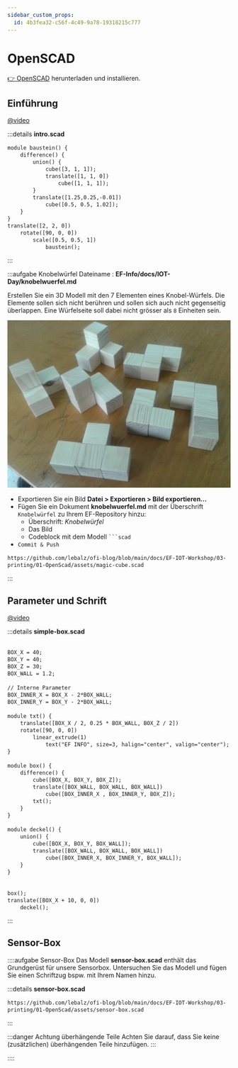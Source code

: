 ```yaml
---
sidebar_custom_props:
  id: 4b3fea32-c56f-4c49-9a78-19318215c777
---
```

# OpenSCAD

[👉 OpenSCAD](https://www.openscad.org/) herunterladen und installieren.


## Einführung

[@video](images/intro.mp4)

:::details __intro.scad__
```scad
module baustein() {
    difference() {
        union() {
            cube([3, 1, 1]);
            translate([1, 1, 0])
                cube([1, 1, 1]);
        }
        translate([1.25,0.25,-0.01])
            cube([0.5, 0.5, 1.02]);
    }
}
translate([2, 2, 0])
    rotate([90, 0, 0])
        scale([0.5, 0.5, 1])
            baustein();
```
:::

:::aufgabe Knobelwürfel
Dateiname
: __EF-Info/docs/IOT-Day/knobelwuerfel.md__

Erstellen Sie ein 3D Modell mit den 7 Elementen eines Knobel-Würfels. Die Elemente sollen sich nicht berühren und sollen sich auch nicht gegenseitig überlappen. Eine Würfelseite soll dabei nicht grösser als `8` Einheiten sein.

![](images/knobel-wuerfel.jpg)

- Exportieren Sie ein Bild __Datei > Exportieren > Bild exportieren...__
- Fügen Sie ein Dokument __knobelwuerfel.md__ mit der Überschrift `Knobelwürfel` zu Ihrem EF-Repository hinzu:
  - Überschrift: *Knobelwürfel*
  - Das Bild
  - Codeblock mit dem Modell ```` ```scad ```` 
- `Commit & Push`

<Solution>

```scad reference
https://github.com/lebalz/ofi-blog/blob/main/docs/EF-IOT-Workshop/03-printing/01-OpenScad/assets/magic-cube.scad
```

</Solution>

:::

## Parameter und Schrift

[@video](images/params-and-text.mp4)

:::details __simple-box.scad__
```scad

BOX_X = 40;
BOX_Y = 40;
BOX_Z = 30;
BOX_WALL = 1.2;

// Interne Parameter
BOX_INNER_X = BOX_X - 2*BOX_WALL;
BOX_INNER_Y = BOX_Y - 2*BOX_WALL;

module txt() {
    translate([BOX_X / 2, 0.25 * BOX_WALL, BOX_Z / 2])
    rotate([90, 0, 0])
        linear_extrude(1)
            text("EF INFO", size=3, halign="center", valign="center");
}

module box() {
    difference() {
        cube([BOX_X, BOX_Y, BOX_Z]);
        translate([BOX_WALL, BOX_WALL, BOX_WALL])
            cube([BOX_INNER_X , BOX_INNER_Y, BOX_Z]);
        txt();
    }
}

module deckel() {
    union() {
        cube([BOX_X, BOX_Y, BOX_WALL]);
        translate([BOX_WALL, BOX_WALL, BOX_WALL])
            cube([BOX_INNER_X, BOX_INNER_Y, BOX_WALL]);
    }
}


box();
translate([BOX_X + 10, 0, 0])
    deckel();
```
:::

## Sensor-Box

::::aufgabe Sensor-Box
Das Modell __sensor-box.scad__ enthält das Grundgerüst für unsere Sensorbox. Untersuchen Sie das Modell und fügen Sie einen Schriftzug bspw. mit Ihrem Namen hinzu.

:::details __sensor-box.scad__
```scad reference
https://github.com/lebalz/ofi-blog/blob/main/docs/EF-IOT-Workshop/03-printing/01-OpenScad/assets/sensor-box.scad
```
:::

:::danger Achtung überhängende Teile
Achten Sie darauf, dass Sie keine (zusätzlichen) überhängenden Teile hinzufügen.
:::

::::

